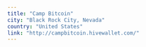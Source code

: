 ```yaml
---
title: "Camp Bitcoin"
city: "Black Rock City, Nevada"
country: "United States"
link: "http://campbitcoin.hivewallet.com/"
---
```

